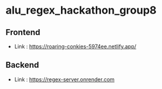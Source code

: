 # alu_regex_hackathon_group8

## Frontend
- Link : https://roaring-conkies-5974ee.netlify.app/

## Backend
- Link : https://regex-server.onrender.com 



